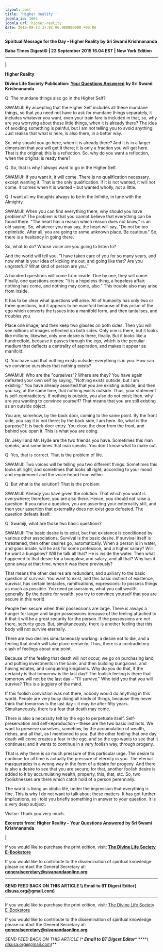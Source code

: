 ```yaml
---
layout: post
title: 'Higher Reality '
joomla_id: 1065
joomla_url: higher-reality
date: 2015-09-23 17:02:06.000000000 +00:00
---
```

  

















































**Spiritual Message for the Day – Higher Reality by Sri Swami Krishnananda**

 **Baba Times Digest© | 23 September 2015 16.04 EST | New York Edition**

* * *

| 

**Higher Reality**

**Divine Life Society Publication:** [**Your Questions Answered**](http://www.swami-krishnananda.org/ans/ans_49.html) **by Sri Swami Krishnananda**

Q: The mundane things also go in the Higher Self?

SWAMIJI: By accepting that the Higher Self includes all these mundane things, so that you need not have to ask for mundane things separately, it includes whatever you want, even your train fare is included in that, so, why are you worrying about these little things, when it is already there? The idea of avoiding something is painful, but I am not telling you to avoid anything. Just realise that what is here, is also there, in a better way.

So, why should you go here, when it is already there? And it is in a larger dimension that you will get it there; it is only a fraction you will get here. That is the original; this is a reflection. So, why do you want a reflection, when the original is ready there?

Q: So, that is why I always want to go in the Higher Self.

SWAMIJI: If you want it, it will come. There is no qualification necessary, except wanting it. That is the only qualification. If it is not wanted, it will not come. It comes when it is wanted – but wanted wholly, not a little.

Q: I want all my thoughts always to be in the Infinite, in tune with the Almighty.

SWAMIJI: When you can find everything there, why should you have problems? The problem is that you cannot believe that everything can be found there. "The heart has a reason which reason does not know," is an old saying. So, whatever you may say, the heart will say, "Do not be too optimistic. After all, you are going to some unknown place. Be cautious." So, there is a hesitancy in going there.

So, what to do? Whose voice are you going to listen to?

And the world will tell you, "I have taken care of you for so many years, and now what is your idea of kicking me out, and going like that? Are you ungrateful? What kind of person are you.”

A hundred questions will come from inside. One by one, they will come. Finally, one questions comes: "It is a hopeless thing, a hopeless affair; nothing has come, and nothing may come, also." This trouble also may arise from inside.

It has to be clear what questions will arise. All of humanity has only two or three questions, but it appears to be manifold because of this prism of the ego which converts the issues into a manifold form, and then tantalises, and troubles you.

Place one image, and then keep two glasses on both sides. Then you will see millions of images reflected on both sides. Only one is there, but it looks like millions; likewise, only one desire is there, finally. But it looks like a hundredfold, because it passes through the ego, which is the peculiar medium that deflects a centrality of aspiration, and makes it appear as manifold.

Q: You have said that nothing exists outside; everything is in you. How can we convince ourselves that nothing exists?

SWAMIJI: Who are the "ourselves"? Where are they? You have again defeated your own self by saying, "Nothing exists outside, but I am existing." You have already asserted that you are existing outside, and then you say, at the same time, that nothing exists outside. Thus, your statement is self-contradictory. If nothing is outside, you also do not exist; then, why are you wanting to convince yourself? That means that you are still existing as an outside object.

You are, somehow, by the back door, coming to the same point. By the front side, you say it is not there; by the back side, I am here. So, what is the purpose? It is back-door entry. You close the door from the front, and behind you open it. This is what you are doing.

Dr. Jekyll and Mr. Hyde are the two friends you have. Sometimes this man speaks, and sometimes that man speaks. You don't know what to make out.

Q: Yes, that is correct. That is the problem of life.

SWAMIJI: Two voices will be telling you two different things. Sometimes this looks all right, and sometimes that looks all right, according to your mood and requirement and the voice heard from within.

Q: But what is the solution? That is the problem.

SWAMIJI: Already you have given the solution. That which you want is everywhere; therefore, you are also there. Hence, you should not raise a question. If you raise a question, you are asserting your externality still, and then your assertion that externality does not exist gets defeated. The question defeats itself.

Q: Swamiji, what are those two basic questions?

SWAMIJI: The basic desire is to exist, but that existence is conditioned by various other associations. Survival is the basic desire. If survival itself is threatened, then other desires go, automatically. When a person is in water, and goes inside, will he ask for some profession, and a higher salary? Will he want a bungalow? Will he talk all that? He is inside the water. Then what happened to that desire for a bungalow, and salary, and all that? Why has it gone away at that time, when it was there previously?

That means the other desires are redundant, and auxiliary to the basic question of survival. You want to exist, and this basic instinct of existence, survival, has certain tentacles, ramifications, expressions: to possess things as much as possible. You need possessions, what you call wealth, generally. By the desire for wealth, you try to convince yourself that you are secure in this world.

People feel secure when their possessions are large. There is always a hunger for larger and larger possessions because of the feeling attached to it that it will be a great security for the person. If the possessions are not there, security goes. But, simultaneously, there is another feeling that this body will not survive eternally.

There are two desires simultaneously working: a desire not to die, and a feeling that death will take place certainly. Thus, there is a contradictory clash of feelings about one point.

Because of the feeling that death will not occur, we go on purchasing land, and putting investments in the bank, and then building bungalows, and having estates, and conquering kingdoms. Why do you do that, if the certainty is that tomorrow is the last day? The foolish feeling is there that tomorrow will not be the last day – "I'll survive." Who told you that you will survive? This is a jugglery of the mind.

If this foolish conviction was not there, nobody would do anything in this world. People are very busy doing all kinds of things, because they never think that tomorrow is the last day – it may be after fifty years. Simultaneously, there is a fear that death may come.

There is also a necessity felt by the ego to perpetuate itself. Self-preservation and self-reproduction – these are the two basic instincts. We want to preserve ourselves, somehow, by the accumulation of wealth, riches, and all that, as I mentioned to you. But the other feeling that one day death will come creates a fear in the ego, and so the ego wants to see that it continues; and it wants to continue in a very foolish way, through progeny.

That is why there is so much pressure of this particular urge. The desire to continue for all time is actually the pressure of eternity in you. The eternal masquerades in a wrong way in the form of a desire for progeny. And there is also a desire to see that you are secure; for that, another foolish desire is added to it by accumulating wealth, property, this, that, etc. So, two foolishnesses are there which catch hold of a person perennially.

The world is living an idiotic life, under the impression that everything is fine. This is why I do not want to talk about these matters. It has got further implications, so I told you briefly something in answer to your question. It is a very deep subject.

Visitor: Thank you very much.

**Excerpts from:**  **Higher Reality -** [**Your Questions Answered**](http://www.swami-krishnananda.org/ans/ans_49.html) **by Sri Swami Krishnananda**      

 |



If you would like to purchase the print edition, visit: **[The Divine Life Society E-Bookstore](http://www.dlshq.org/download/download.htm)**

If you would like to contribute to the dissemination of spiritual knowledge please contact the General Secretary at: [](mailto:%20%3Cscript%20type=%27text/javascript%27%3E%20%3C%21--%20var%20prefix%20=%20%27ma%27%20+%20%27il%27%20+%20%27to%27;%20var%20path%20=%20%27hr%27%20+%20%27ef%27%20+%20%27=%27;%20var%20addy57016%20=%20%27generalsecretary%27%20+%20%27@%27;%20addy57016%20=%20addy57016%20+%20%27sivanandaonline%27%20+%20%27.%27%20+%20%27org%27;%20document.write%28%27%3Ca%20%27%20+%20path%20+%20%27%5C%27%27%20+%20prefix%20+%20%27:%27%20+%20addy57016%20+%20%27%5C%27%3E%27%29;%20document.write%28addy57016%29;%20document.write%28%27%3C%5C/a%3E%27%29;%20//--%3E%5Cn%20%3C/script%3E%3Cscript%20type=%27text/javascript%27%3E%20%3C%21--%20document.write%28%27%3Cspan%20style=%5C%27display:%20none;%5C%27%3E%27%29;%20//--%3E%20%3C/script%3EThis%20email%20address%20is%20being%20protected%20from%20spambots.%20You%20need%20JavaScript%20enabled%20to%20view%20it.%20%3Cscript%20type=%27text/javascript%27%3E%20%3C%21--%20document.write%28%27%3C/%27%29;%20document.write%28%27span%3E%27%29;%20//--%3E%20%3C/script%3E?subject=Contribution%20to%20Dissemination%20of%20Spiritual%20Knowledge) **generalsecretary@sivanandaonline.org**

****

**SEND FEED BACK ON THIS ARTICLE \\\ Email to BT Digest Editor[](mailto:%20%3Cscript%20type=%27text/javascript%27%3E%20%3C%21--%20var%20prefix%20=%20%27ma%27%20+%20%27il%27%20+%20%27to%27;%20var%20path%20=%20%27hr%27%20+%20%27ef%27%20+%20%27=%27;%20var%20addy72654%20=%20%27dlsusa.org%27%20+%20%27@%27;%20addy72654%20=%20addy72654%20+%20%27gmail%27%20+%20%27.%27%20+%20%27com%27;%20document.write%28%27%3Ca%20%27%20+%20path%20+%20%27%5C%27%27%20+%20prefix%20+%20%27:%27%20+%20addy72654%20+%20%27%5C%27%3E%27%29;%20document.write%28addy72654%29;%20document.write%28%27%3C%5C/a%3E%27%29;%20//--%3E%5Cn%20%3C/script%3E%3Cscript%20type=%27text/javascript%27%3E%20%3C%21--%20document.write%28%27%3Cspan%20style=%5C%27display:%20none;%5C%27%3E%27%29;%20//--%3E%20%3C/script%3EThis%20email%20address%20is%20being%20protected%20from%20spambots.%20You%20need%20JavaScript%20enabled%20to%20view%20it.%20%3Cscript%20type=%27text/javascript%27%3E%20%3C%21--%20document.write%28%27%3C/%27%29;%20document.write%28%27span%3E%27%29;%20//--%3E%20%3C/script%3E?subject=DLS%20Posts)( [dlsusa.org@gmail.com](mailto:dlsusa.org@gmail.com))**



* * *



  

If you would like to purchase the print edition, visit: [The Divine Life Society E-Bookstore](http://www.dlshq.org/download/download.htm)

If you would like to contribute to the dissemination of spiritual knowledge please contact the General Secretary at: **[generalsecretary@sivanandaonline.org](mailto:generalsecretary@sivanandaonline.org)**

**SEND FEED BACK ON THIS ARTICLE \\\**  **Email to BT Digest Editor**** [](mailto:%20%3Cscript%20type=%27text/javascript%27%3E%20%3C%21--%20var%20prefix%20=%20%27ma%27%20+%20%27il%27%20+%20%27to%27;%20var%20path%20=%20%27hr%27%20+%20%27ef%27%20+%20%27=%27;%20var%20addy72654%20=%20%27dlsusa.org%27%20+%20%27@%27;%20addy72654%20=%20addy72654%20+%20%27gmail%27%20+%20%27.%27%20+%20%27com%27;%20document.write%28%27%3Ca%20%27%20+%20path%20+%20%27%5C%27%27%20+%20prefix%20+%20%27:%27%20+%20addy72654%20+%20%27%5C%27%3E%27%29;%20document.write%28addy72654%29;%20document.write%28%27%3C%5C/a%3E%27%29;%20//--%3E%5Cn%20%3C/script%3E%3Cscript%20type=%27text/javascript%27%3E%20%3C%21--%20document.write%28%27%3Cspan%20style=%5C%27display:%20none;%5C%27%3E%27%29;%20//--%3E%20%3C/script%3EThis%20email%20address%20is%20being%20protected%20from%20spambots.%20You%20need%20JavaScript%20enabled%20to%20view%20it.%20%3Cscript%20type=%27text/javascript%27%3E%20%3C%21--%20document.write%28%27%3C/%27%29;%20document.write%28%27span%3E%27%29;%20//--%3E%20%3C/script%3E?subject=DLS%20Posts)****( [dlsusa.org@gmail.com](mailto:dlsusa.org@gmail.com))**  
